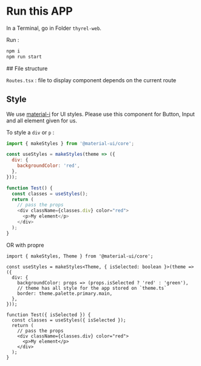 # Run this APP

In a Terminal, go in Folder `thyrel-web`.

Run :

```bash
npm i
npm run start
```

## File structure

`Routes.tsx` : file to display component depends on the current route

## Style

We use [material-i](https://material-ui.com) for UI styles. Please use this
component for Button, Input and all element given for us.

To style a `div` or `p` :

```js
import { makeStyles } from '@material-ui/core';

const useStyles = makeStyles(theme => ({
  div: {
    backgroundColor: 'red',
  },
}));

function Test() {
  const classes = useStyles();
  return (
    // pass the props
    <div className={classes.div} color="red">
      <p>My element</p>
    </div>
  );
}
```

OR with propre

```tsx
import { makeStyles, Theme } from '@material-ui/core';

const useStyles = makeStyles<Theme, { isSelected: boolean }>(theme => ({
  div: {
    backgroundColor: props => (props.isSelected ? 'red' : 'green'),
    // theme has all style for the app stored on `theme.ts`
    border: theme.palette.primary.main,
  },
}));

function Test({ isSelected }) {
  const classes = useStyles({ isSelected });
  return (
    // pass the props
    <div className={classes.div} color="red">
      <p>My element</p>
    </div>
  );
}
```
